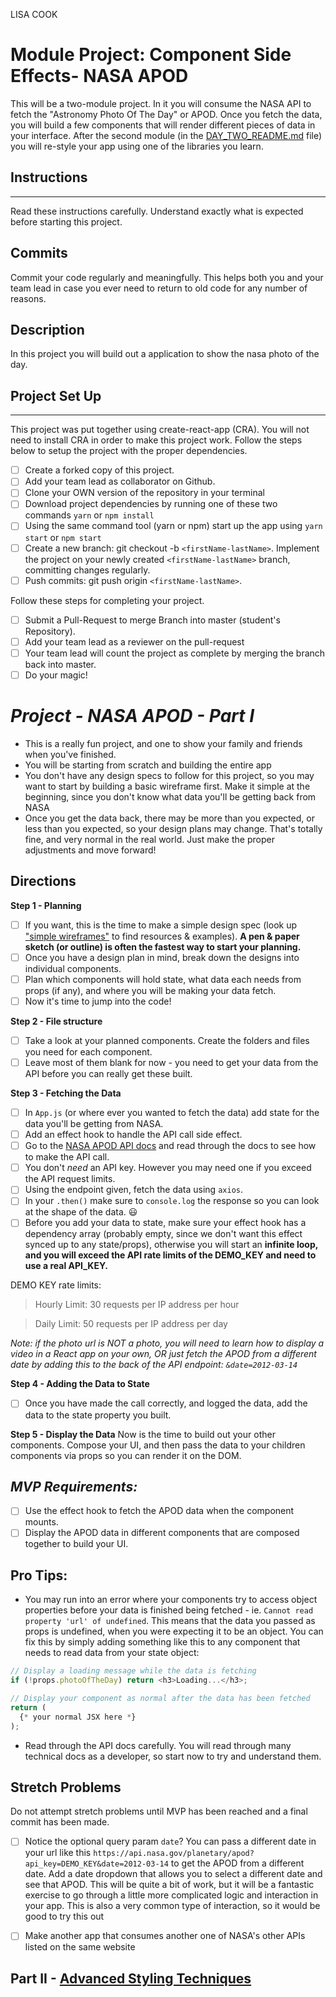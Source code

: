LISA COOK
# Module Project: Component Side Effects- NASA APOD

This will be a two-module project. In it you will consume the NASA API to fetch the "Astronomy Photo Of The Day" or APOD. Once you fetch the data, you will build a few components that will render different pieces of data in your interface. After the second module (in the [DAY_TWO_README.md](DAY_TWO_README.md) file) you will re-style your app using one of the libraries you learn. 

## Instructions

---

Read these instructions carefully. Understand exactly what is expected before starting this project.

## Commits

Commit your code regularly and meaningfully. This helps both you and your team lead in case you ever need to return to old code for any number of reasons.

## Description

In this project you will build out a application to show the nasa photo of the day.

## Project Set Up

---

This project was put together using create-react-app (CRA). You will not need to install CRA in order to make this project work. Follow the steps below to setup the project with the proper dependencies.

- [ ] Create a forked copy of this project.
- [ ] Add your team lead as collaborator on Github.
- [ ] Clone your OWN version of the repository in your terminal
- [ ] Download project dependencies by running one of these two commands `yarn` or `npm install`
- [ ] Using the same command tool (yarn or npm) start up the app using `yarn start` or `npm start`
- [ ] Create a new branch: git checkout -b `<firstName-lastName>`.
      Implement the project on your newly created `<firstName-lastName>` branch, committing changes regularly.
- [ ] Push commits: git push origin `<firstName-lastName>`.

Follow these steps for completing your project.

- [ ] Submit a Pull-Request to merge Branch into master (student's Repository).
- [ ] Add your team lead as a reviewer on the pull-request
- [ ] Your team lead will count the project as complete by merging the branch back into master.
- [ ] Do your magic!

# _Project - NASA APOD - Part I_

- This is a really fun project, and one to show your family and friends when you've finished.
- You will be starting from scratch and building the entire app
- You don't have any design specs to follow for this project, so you may want to start by building a basic wireframe first. Make it simple at the beginning, since you don't know what data you'll be getting back from NASA
- Once you get the data back, there may be more than you expected, or less than you expected, so your design plans may change. That's totally fine, and very normal in the real world. Just make the proper adjustments and move forward!

## Directions

**Step 1 - Planning**

- [ ] If you want, this is the time to make a simple design spec (look up ["simple wireframes"](https://www.google.com/search?q=simple+wireframes) to find resources & examples). **A pen & paper sketch (or outline) is often the fastest way to start your planning.**
- [ ] Once you have a design plan in mind, break down the designs into individual components.
- [ ] Plan which components will hold state, what data each needs from props (if any), and where you will be making your data fetch.
- [ ] Now it's time to jump into the code!

**Step 2 - File structure**

- [ ] Take a look at your planned components. Create the folders and files you need for each component.
- [ ] Leave most of them blank for now - you need to get your data from the API before you can really get these built.

**Step 3 - Fetching the Data**

- [ ] In `App.js` (or where ever you wanted to fetch the data) add state for the data you'll be getting from NASA.
- [ ] Add an effect hook to handle the API call side effect.
- [ ] Go to the [NASA APOD API docs](https://api.nasa.gov/#apod) and read through the docs to see how to make the API call.
- [ ] You don't _need_ an API key. However you may need one if you exceed the API request limits.
- [ ] Using the endpoint given, fetch the data using `axios`.
- [ ] In your `.then()` make sure to `console.log` the response so you can look at the shape of the data. 😃
- [ ] Before you add your data to state, make sure your effect hook has a dependency array (probably empty, since we don't want this effect synced up to any state/props), otherwise you will start an **infinite loop, and you will exceed the API rate limits of the DEMO_KEY and need to use a real API_KEY.**

DEMO KEY rate limits:

> Hourly Limit: 30 requests per IP address per hour

> Daily Limit: 50 requests per IP address per day

_Note: if the photo url is NOT a photo, you will need to learn how to display a video in a React app on your own, OR just fetch the APOD from a different date by adding this to the back of the API endpoint: `&date=2012-03-14`_

**Step 4 - Adding the Data to State**

- [ ] Once you have made the call correctly, and logged the data, add the data to the state property you built.

**Step 5 - Display the Data**
Now is the time to build out your other components. Compose your UI, and then pass the data to your children components via props so you can render it on the DOM.

## _MVP Requirements:_

- [ ] Use the effect hook to fetch the APOD data when the component mounts.
- [ ] Display the APOD data in different components that are composed together to build your UI.

## Pro Tips:

- You may run into an error where your components try to access object properties before your data is finished being fetched - ie. `Cannot read property 'url' of undefined`. This means that the data you passed as props is undefined, when you were expecting it to be an object. You can fix this by simply adding something like this to any component that needs to read data from your state object:

```js
// Display a loading message while the data is fetching
if (!props.photoOfTheDay) return <h3>Loading...</h3>;

// Display your component as normal after the data has been fetched
return (
  {* your normal JSX here *}
);
```

- Read through the API docs carefully. You will read through many technical docs as a developer, so start now to try and understand them.

## Stretch Problems

Do not attempt stretch problems until MVP has been reached and a final commit has been made.

- [ ] Notice the optional query param `date`? You can pass a different date in your url like this `https://api.nasa.gov/planetary/apod?api_key=DEMO_KEY&date=2012-03-14` to get the APOD from a different date. Add a date dropdown that allows you to select a different date and see that APOD. This will be quite a bit of work, but it will be a fantastic exercise to go through a little more complicated logic and interaction in your app. This is also a very common type of interaction, so it would be good to try this out
- [ ] Make another app that consumes another one of NASA's other APIs listed on the same website


 ## Part II - [Advanced Styling Techniques](DAY_TWO_README.md)

